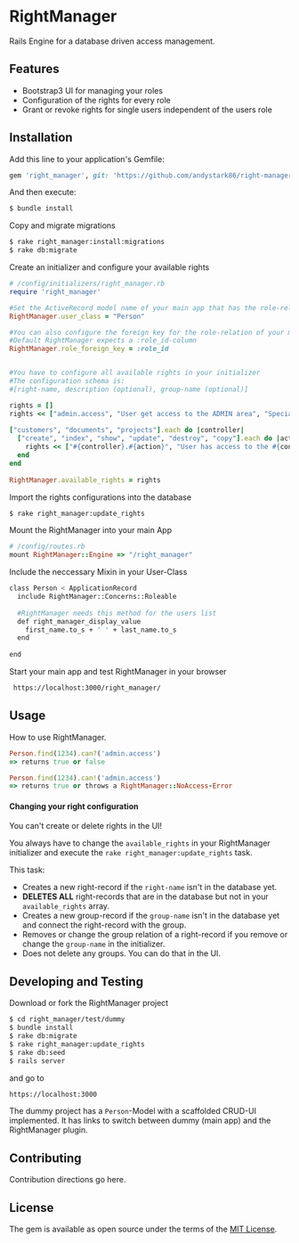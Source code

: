 # RightManager
Rails Engine for a database driven access management.

## Features
* Bootstrap3 UI for managing your roles
* Configuration of the rights for every role
* Grant or revoke rights for single users independent of the users role 

## Installation
Add this line to your application's Gemfile:

```ruby
gem 'right_manager', git: 'https://github.com/andystark86/right-manager'
```

And then execute:
```bash
$ bundle install
```

Copy and migrate migrations
```bash
$ rake right_manager:install:migrations
$ rake db:migrate
```

Create an initializer and configure your available rights
```ruby
# /config/initializers/right_manager.rb
require 'right_manager'

#Set the ActiveRecord model name of your main app that has the role-relation (e.g. Person, User, Employee,...)
RightManager.user_class = "Person"

#You can also configure the foreign key for the role-relation of your main apps model. 
#Default RightManager expects a :role_id-column
RightManager.role_foreign_key = :role_id


#You have to configure all available rights in your initializer
#The configuration schema is: 
#[right-name, description (optional), group-name (optional)]  

rights = []
rights << ["admin.access", "User get access to the ADMIN area", "Special"]
  
["customers", "documents", "projects"].each do |controller|
  ["create", "index", "show", "update", "destroy", "copy"].each do |action|
    rights << ["#{controller}.#{action}", "User has access to the #{controller}##{action} path", "Controller-Rights"]
  end
end
  
RightManager.available_rights = rights
```

Import the rights configurations into the database
```bash
$ rake right_manager:update_rights
```

Mount the RightManager into your main App
```ruby
# /config/routes.rb
mount RightManager::Engine => "/right_manager"
```

Include the neccessary Mixin in your User-Class
```bash
class Person < ApplicationRecord
  include RightManager::Concerns::Roleable
  
  #RightManager needs this method for the users list
  def right_manager_display_value
    first_name.to_s + ' ' + last_name.to_s
  end
    
end
```

Start your main app and test RightManager in your browser
```bash
 https://localhost:3000/right_manager/
```
## Usage
How to use RightManager.
```ruby
Person.find(1234).can?('admin.access')
=> returns true or false
```
```ruby
Person.find(1234).can!('admin.access')
=> returns true or throws a RightManager::NoAccess-Error
```

#### Changing your right configuration
You can't create or delete rights in the UI!

You always have to change the `available_rights` in your RightManager initializer
and execute the `rake right_manager:update_rights` task.

This task:
* Creates a new right-record if the `right-name` isn't in the database yet.
* **DELETES ALL** right-records that are in the database but not in your `available_rights` array.
* Creates a new group-record if the `group-name` isn't in the database yet and connect the right-record with the group.
* Removes or change the group relation of a right-record if you remove or change the `group-name` in the initializer.
* Does not delete any groups. You can do that in the UI.

## Developing and Testing
Download or fork the RightManager project
```bash
$ cd right_manager/test/dummy
$ bundle install
$ rake db:migrate
$ rake right_manager:update_rights
$ rake db:seed
$ rails server
```

and go to
```bash
https://localhost:3000
```
The dummy project has a `Person`-Model with a scaffolded CRUD-UI implemented. It has links to switch between dummy (main app) and the RightManager plugin.

## Contributing
Contribution directions go here.

## License
The gem is available as open source under the terms of the [MIT License](http://opensource.org/licenses/MIT).
